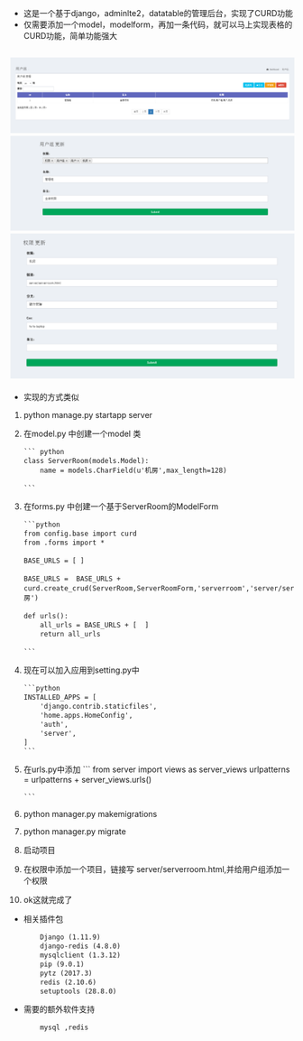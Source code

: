 - 这是一个基于django，adminlte2，datatable的管理后台，实现了CURD功能
- 仅需要添加一个model，modelform，再加一条代码，就可以马上实现表格的CURD功能，简单功能强大

![查看用户组](./screenshorts/usergroup.png)
![查看用户组](./screenshorts/usergroup_edit.png)
![查看用户组](./screenshorts/permission_edit.png)
---

- 实现的方式类似
 1. python manage.py startapp server
 2. 在model.py 中创建一个model 类 
 
		``` python
		class ServerRoom(models.Model):
		    name = models.CharField(u'机房',max_length=128)
		
		```
 3. 在forms.py 中创建一个基于ServerRoom的ModelForm
 
		```python
		from config.base import curd
		from .forms import *
		
		BASE_URLS = [ ]
		
		BASE_URLS =  BASE_URLS + curd.create_crud(ServerRoom,ServerRoomForm,'serverroom','server/serverroom',u'机房')
		
		def urls():
		    all_urls = BASE_URLS + [  ]
		    return all_urls

		```


 4. 现在可以加入应用到setting.py中
 
 		```python
		INSTALLED_APPS = [
		    'django.contrib.staticfiles',
		    'home.apps.HomeConfig',
		    'auth',
		    'server',
		]
		```
 
 5. 在urls.py中添加
 		```
 		from server import views as server_views
		urlpatterns = urlpatterns + server_views.urls()

		```
 5. python manager.py makemigrations 
 6. python manager.py migrate
 7. 启动项目

 9. 在权限中添加一个项目，链接写 server/serverroom.html,并给用户组添加一个权限
 10.  ok这就完成了

- 相关插件包

	```
		Django (1.11.9)
		django-redis (4.8.0)
		mysqlclient (1.3.12)
		pip (9.0.1)
		pytz (2017.3)
		redis (2.10.6)
		setuptools (28.8.0)

	```

-  需要的额外软件支持

	```
		mysql ,redis
	```